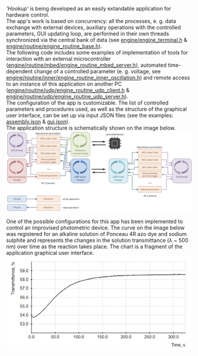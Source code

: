 *'Hookup'* is being developed as an easily extandable application for hardware control.<br />
The app's work is based on concurrency: all the processes, e. g. data exchange with external devices, auxiliary operations with the controlled parameters, GUI updating loop, are performed in their own threads synchronized via the central bank of data (see [engine/engine_terminal.h](https://github.com/chemwanderer/hookup/blob/main/engine/engine_terminal.h) & [engine/routine/engine_routine_base.h](https://github.com/chemwanderer/hookup/blob/main/engine/routine/engine_routine_base.h)).<br />
The following code includes some examples of implementation of tools for interaction with an external microcontroller ([engine/routine/mbed/engine_routine_mbed_server.h](https://github.com/chemwanderer/hookup/blob/main/engine/routine/mbed/engine_routine_mbed_server.h)), automated time-dependent change of a controlled parameter (e. g. voltage, see [engine/routine/inner/engine_routine_inner_oscillation.h](https://github.com/chemwanderer/hookup/blob/main/engine/routine/inner/engine_routine_inner_oscillation.h)) and remote access to an instance of this application on another PC ([engine/routine/udp/engine_routine_udp_client.h](https://github.com/chemwanderer/hookup/blob/main/engine/routine/udp/engine_routine_udp_client.h) & [engine/routine/udp/engine_routine_udp_server.h](https://github.com/chemwanderer/hookup/blob/main/engine/routine/udp/engine_routine_udp_server.h)).<br />
The configuration of the app is customizable. The list of controlled parameters and procedures used, as well as the structure of the graphical user interface, can be set up via input JSON files (see the examples: [assembly.json](https://github.com/chemwanderer/hookup/blob/main/hookup_data/assembly.json) & [gui.json](https://github.com/chemwanderer/hookup/blob/main/hookup_data/gui.json)).<br />
The application structure is schematically shown on the image below.
![alt text](https://github.com/chemwanderer/hookup/blob/main/supporting_information/app_scheme.jpg)
<br />
<br />
One of the possible configurations for this app has been implemented to control an improvised photometric device. The curve on the image below was registered for an alkaline solution of Ponceau 4R azo dye and sodium sulphite and represents the changes in the solution transmittance (λ ~ 500 nm) over time as the reaction takes place. The chart is a fragment of the application graphical user interface.
![alt text](https://github.com/chemwanderer/hookup/blob/main/supporting_information/kinetic_curve_ponceau_sulphite_2.jpg)
